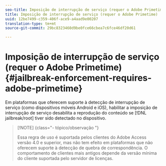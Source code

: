```yaml
---
seo-title: Imposição de interrupção de serviço (requer o Adobe Primetime)
title: Imposição de interrupção de serviço (requer o Adobe Primetime)
uuid: 12be7499-c359-406f-ace9-a4aad9e00207
translation-type: tm+mt
source-git-commit: 29bc8323460d9be0fce66cbea7c6fce46df20d61

---
```



# Imposição de interrupção de serviço (requer o Adobe Primetime) {#jailbreak-enforcement-requires-adobe-primetime}

Em plataformas que oferecem suporte à detecção de interrupção de serviço (como dispositivos móveis Android e iOS), habilitar a imposição de interrupção de serviço desabilita a reprodução do conteúdo se [!DNL jailbreak/root] tiver sido detectado no dispositivo.

>[!NOTE] {class=&quot;- tópico/observação &quot;}
>
>Essa regra de uso é suportada pelos clientes do Adobe Access versão 4.0 e superior, mas não tem efeito em plataformas que não oferecem suporte à detecção de quebra de correspondência. O comportamento de clientes mais antigos depende da versão mínima do cliente suportada pelo servidor de licenças.

